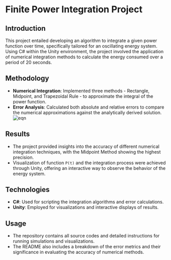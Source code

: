 # Finite Power Integration Project

## Introduction
This project entailed developing an algorithm to integrate a given power function over time, specifically tailored for an oscillating energy system. Using C# within the Unity environment, the project involved the application of numerical integration methods to calculate the energy consumed over a period of 20 seconds.

## Methodology
- **Numerical Integration**: Implemented three methods - Rectangle, Midpoint, and Trapezoidal Rule - to approximate the integral of the power function.
- **Error Analysis**: Calculated both absolute and relative errors to compare the numerical approximations against the analytically derived solution.
![eqn](./assets/images/UML.png)


## Results
- The project provided insights into the accuracy of different numerical integration techniques, with the Midpoint Method showing the highest precision.
- Visualization of function `P(t)` and the integration process were achieved through Unity, offering an interactive way to observe the behavior of the energy system.

## Technologies
- **C#**: Used for scripting the integration algorithms and error calculations.
- **Unity**: Employed for visualizations and interactive displays of results.

## Usage
- The repository contains all source codes and detailed instructions for running simulations and visualizations.
- The README also includes a breakdown of the error metrics and their significance in evaluating the accuracy of numerical methods.
